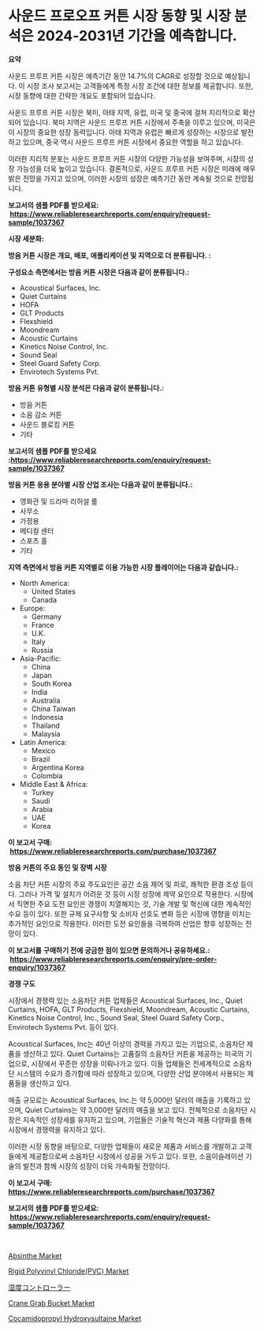 <p><h1>사운드 프로오프 커튼 시장 동향 및 시장 분석은 2024-2031년 기간을 예측합니다.</h1></p><p><strong>요약</strong></p>
<p><p>사운드 프루프 커튼 시장은 예측기간 동안 14.7%의 CAGR로 성장할 것으로 예상됩니다. 이 시장 조사 보고서는 고객들에게 특정 시장 조건에 대한 정보를 제공합니다. 또한, 시장 동향에 대한 간략한 개요도 포함되어 있습니다.</p><p>사운드 프루프 커튼 시장은 북미, 아태 지역, 유럽, 미국 및 중국에 걸쳐 지리적으로 확산되어 있습니다. 북미 지역은 사운드 프루프 커튼 시장에서 주축을 이루고 있으며, 미국은 이 시장의 중요한 성장 동력입니다. 아태 지역과 유럽은 빠르게 성장하는 시장으로 발전하고 있으며, 중국 역시 사운드 프루프 커튼 시장에서 중요한 역할을 하고 있습니다.</p><p>이러한 지리적 분포는 사운드 프루프 커튼 시장의 다양한 가능성을 보여주며, 시장의 성장 가능성을 더욱 높이고 있습니다. 결론적으로, 사운드 프루프 커튼 시장은 미래에 매우 밝은 전망을 가지고 있으며, 이러한 시장의 성장은 예측기간 동안 계속될 것으로 전망됩니다.</p></p>
<p><strong>보고서의 샘플 PDF를 받으세요: &nbsp;<a href="https://www.reliableresearchreports.com/enquiry/request-sample/1037367">https://www.reliableresearchreports.com/enquiry/request-sample/1037367</a></strong></p>
<p><strong>시장 세분화:</strong></p>
<p><strong> 방음 커튼 시장은 개요, 배포, 애플리케이션 및 지역으로 더 분류됩니다. :</strong></p>
<p><strong>구성요소 측면에서는 방음 커튼 시장은 다음과 같이 분류됩니다.:</strong></p>
<p><ul><li>Acoustical Surfaces, Inc.</li><li>Quiet Curtains</li><li>HOFA</li><li>GLT Products</li><li>Flexshield</li><li>Moondream</li><li>Acoustic Curtains</li><li>Kinetics Noise Control, Inc.</li><li>Sound Seal</li><li>Steel Guard Safety Corp.</li><li>Envirotech Systems Pvt.</li></ul></p>
<p><strong> 방음 커튼 유형별 시장 분석은 다음과 같이 분류됩니다.:</strong></p>
<p><ul><li>방음 커튼</li><li>소음 감소 커튼</li><li>사운드 블로킹 커튼</li><li>기타</li></ul></p>
<p><strong>보고서의 샘플 PDF를 받으세요 :<a href="https://www.reliableresearchreports.com/enquiry/request-sample/1037367">https://www.reliableresearchreports.com/enquiry/request-sample/1037367</a></strong></p>
<p><strong> 방음 커튼 응용 분야별 시장 산업 조사는 다음과 같이 분류됩니다.:</strong></p>
<p><ul><li>영화관 및 드라마 리허설 룸</li><li>사무소</li><li>가정용</li><li>메디컬 센터</li><li>스포츠 홀</li><li>기타</li></ul></p>
<p><strong>지역 측면에서 방음 커튼 지역별로 이용 가능한 시장 플레이어는 다음과 같습니다.:</strong></p>
<p><ul>
    <li>
        North America:
        <ul>
            <li>United States</li>
            <li>Canada</li>
        </ul>
    </li>
    <li>
        Europe:
        <ul>
            <li>Germany</li>
            <li>France</li>
            <li>U.K.</li>
            <li>Italy</li>
            <li>Russia</li>
        </ul>
    </li>
    <li>
        Asia-Pacific:
        <ul>
            <li>China</li>
            <li>Japan</li>
            <li>South Korea</li>
            <li>India</li>
            <li>Australia</li>
            <li>China Taiwan</li>
            <li>Indonesia</li>
            <li>Thailand</li>
            <li>Malaysia</li>
        </ul>
    </li>
    <li>
        Latin America:
        <ul>
            <li>Mexico</li>
            <li>Brazil</li>
            <li>Argentina Korea</li>
            <li>Colombia</li>
        </ul>
    </li>
    <li>
        Middle East & Africa:
        <ul>
            <li>Turkey</li>
            <li>Saudi</li>
            <li>Arabia</li>
            <li>UAE</li>
            <li>Korea</li>
        </ul>
    </li>
    </ul></p>
<p><strong>이 보고서 구매: &nbsp;<a href="https://www.reliableresearchreports.com/purchase/1037367">https://www.reliableresearchreports.com/purchase/1037367</a></strong></p>
<p><strong>방음 커튼의 주요 동인 및 장벽 시장</strong></p>
<p><p>소음 차단 커튼 시장의 주요 주도요인은 공간 소음 제어 및 피로, 쾌적한 환경 조성 등이다. 그러나 가격 및 설치가 어려운 것 등이 시장 성장에 제약 요인으로 작용한다. 시장에서 직면한 주요 도전 요인은 경쟁이 치열해지는 것, 기술 개발 및 혁신에 대한 계속적인 수요 등이 있다. 또한 규제 요구사항 및 소비자 선호도 변화 등은 시장에 영향을 미치는 추가적인 요인으로 작용한다. 이러한 도전 요인들을 극복하여 산업은 향후 성장하는 전망이 있다.</p></p>
<p><strong>이 보고서를 구매하기 전에 궁금한 점이 있으면 문의하거나 공유하세요.: &nbsp;<a href="https://www.reliableresearchreports.com/enquiry/pre-order-enquiry/1037367">https://www.reliableresearchreports.com/enquiry/pre-order-enquiry/1037367</a></strong></p>
<p><strong>경쟁 구도</strong></p>
<p><p>시장에서 경쟁력 있는 소음차단 커튼 업체들은 Acoustical Surfaces, Inc., Quiet Curtains, HOFA, GLT Products, Flexshield, Moondream, Acoustic Curtains, Kinetics Noise Control, Inc., Sound Seal, Steel Guard Safety Corp., Envirotech Systems Pvt. 등이 있다.</p><p>Acoustical Surfaces, Inc는 40년 이상의 경력을 가지고 있는 기업으로, 소음차단 제품을 생산하고 있다. Quiet Curtains는 고품질의 소음차단 커튼을 제공하는 미국의 기업으로, 시장에서 꾸준한 성장을 이뤄나가고 있다. 이들 업체들은 전세계적으로 소음차단 시스템의 수요가 증가함에 따라 성장하고 있으며, 다양한 산업 분야에서 사용되는 제품들을 생산하고 있다.</p><p>매출 규모로는 Acoustical Surfaces, Inc.는 약 5,000만 달러의 매출을 기록하고 있으며, Quiet Curtains는 약 3,000만 달러의 매출을 보고 있다. 전체적으로 소음차단 시장은 지속적인 성장세를 유지하고 있으며, 기업들은 기술적 혁신과 제품 다양화를 통해 시장에서 경쟁력을 유지하고 있다.</p><p>이러한 시장 동향을 바탕으로, 다양한 업체들이 새로운 제품과 서비스를 개발하고 고객들에게 제공함으로써 소음차단 시장에서 성공을 거두고 있다. 또한, 소음이슬레이션 기술의 발전과 함께 시장의 성장이 더욱 가속화될 전망이다.</p></p>
<p><strong>이 보고서 구매: &nbsp; <a href="https://www.reliableresearchreports.com/purchase/1037367">https://www.reliableresearchreports.com/purchase/1037367</a></strong></p>
<p><strong>보고서의 샘플 PDF를 받으세요: &nbsp;<a href="https://www.reliableresearchreports.com/enquiry/request-sample/1037367">https://www.reliableresearchreports.com/enquiry/request-sample/1037367</a></strong><strong></strong></p>
<p>&nbsp;</p>
<p><p><a href="https://view.publitas.com/reportprime-1/absinthe-market-size-share-trends-analysis-report-by-application-regional-outlook-competitive-strategies-and-segment-forecasts-2024-2031/">Absinthe Market</a></p><p><a href="https://issuu.com/reportprime-2/docs/rigid-polyvinyl-chloridepvc-market-size-2030.pptx">Rigid Polyvinyl Chloride(PVC) Market</a></p><p><a href="https://github.com/zekaoe592392/Market-Research-Report-List-1/blob/main/5615326191031.md">湿度コントローラー</a></p><p><a href="https://gamy-alyssum-396.notion.site/Crane-Grab-Bucket-Market-Size-Evaluating-its-Market-Trends-Growth-and-Projections-2024-2031-8459f0541fd84dd5b6859fbd7dfeff7f">Crane Grab Bucket Market</a></p><p><a href="https://github.com/RickHolmes3/Market-Research-Report-List-3/blob/main/cocamidopropyl-hydroxysultaine-market.md">Cocamidopropyl Hydroxysultaine Market</a></p></p>